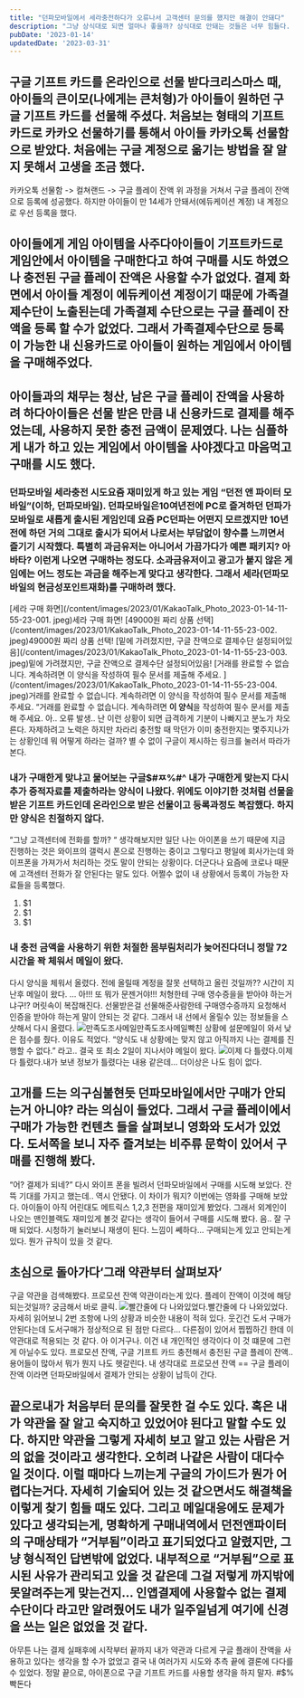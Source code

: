 ```yaml
---
title: "던파모바일에서 세라충전하다가 오류나서 고객센터 문의를 했지만 해결이 안돼다"
description: "그냥 상식대로 되면 얼마나 좋을까? 상식대로 안돼는 것들은 너무 힘들다. 정말로.."
pubDate: '2023-01-14'
updatedDate: '2023-03-31'
---
```


## 구글 기프트 카드를 온라인으로 선물 받다크리스마스 때, 아이들의 큰이모(나에게는 큰처형)가 아이들이 원하던 구글 기프트 카드를 선물해 주셨다. 처음보는 형태의 기프트 카드로 카카오 선물하기를 통해서 아이들 카카오톡 선물함으로 받았다. 처음에는 구글 계정으로 옮기는 방법을 잘 알지 못해서 고생을 조금 했다.

카카오톡 선물함 -> 컬쳐랜드 -> 구글 플레이 잔액
위 과정을 거쳐서 구글 플레이 잔액으로 등록에 성공했다. 하지만 아이들이 만 14세가 안돼서(에듀케이션 계정) 내 계정으로 우선 등록을 했다.

## 아이들에게 게임 아이템을 사주다아이들이 기프트카드로 게임안에서 아이템을 구매한다고 하여 구매를 시도 하였으나 충전된 구글 플레이 잔액은 사용할 수가 없었다. 결제 화면에서 아이들 계정이 에듀케이션 계정이기 때문에 가족결제수단이 노출된는데 가족결제 수단으로는 구글 플레이 잔액을 등록 할 수가 없었다. 그래서 가족결제수단으로 등록이 가능한 내 신용카드로 아이들이 원하는 게임에서 아이템을 구매해주었다.

## 아이들과의 채무는 청산, 남은 구글 플레이 잔액을 사용하려 하다아이들은 선물 받은 만큼 내 신용카드로 결제를 해주었는데, 사용하지 못한 충전 금액이 문제였다. 나는 심플하게 내가 하고 있는 게임에서 아이템을 사야겠다고 마음먹고 구매를 시도 했다.

### 던파모바일 세라충전 시도요즘 재미있게 하고 있는 게임 “던전 앤 파이터 모바일”(이하, 던파모바일). 던파모바일은10여년전에 PC로 즐겨하던 던파가 모바일로 새롭게 출시된 게임인데 요즘 PC던파는 어떤지 모르겠지만 10년전에 하던 거의 그대로 출시가 되어서 나로서는 부담없이 향수를 느끼면서 즐기기 시작했다. 특별히 과금유저는 아니어서 가끔가다가 예쁜 패키지? 아바타? 이런게 나오면 구매하는 정도다. 소과금유저이고 광고가 붙지 않은 게임에는 어느 정도는 과금을 해주는게 맞다고 생각한다. 그래서 세라(던파모바일의 현금성포인트재화)를 구매하려 했다.

[세라 구매 화면](/content/images/2023/01/KakaoTalk_Photo_2023-01-14-11-55-23-001.
jpeg)세라 구매 화면!
[49000원 짜리 상품 선택](/content/images/2023/01/KakaoTalk_Photo_2023-01-14-11-55-23-002.
jpeg)49000원 짜리 상품 선택!
[밑에 가려졌지만, 구글 잔액으로 결제수단 설정되어있음](/content/images/2023/01/KakaoTalk_Photo_2023-01-14-11-55-23-003.
jpeg)밑에 가려졌지만, 구글 잔액으로 결제수단 설정되어있음!
[거래를 완료할 수 없습니다.
계속하려면 이 양식을 작성하여 필수 문서를 제출해 주세요.
](/content/images/2023/01/KakaoTalk_Photo_2023-01-14-11-55-23-004.
jpeg)거래를 완료할 수 없습니다.
계속하려면 이 양식을 작성하여 필수 문서를 제출해 주세요.
“거래를 완료할 수 없습니다.
계속하려면 **이 양식**을 작성하여 필수 문서를 제출해 주세요.
아.. 오류 발생.. 난 이런 상황이 되면 급격하게 기분이 나빠지고 분노가 차오른다. 자제하려고 노력은 하지만 차라리 충전할 때 막던가 이미 충전한지는 몇주지나가는 상황인데 뭐 어떻게 하라는 걸까? 별 수 없이 구글이 제시하는 링크를 눌러서 따라가본다.

### 내가 구매한게 맞냐고 물어보는 구글$#ㅉ%#^ 내가 구매한게 맞는지 다시 추가 증적자료를 제출하라는 양식이 나왔다. 위에도 이야기한 것처럼 선물을 받은 기프트 카드인데 온라인으로 받은 선물이고 등록과정도 복잡했다. 하지만 양식은 친절하지 않다.

“그냥 고객센터에 전화를 할까? “ 생각해보지만 일단 나는 아이폰을 쓰기 때문에 지금 진행하는 것은 와이프의 갤럭시 폰으로 진행하는 중이고 그렇다고 평일에 회사가는데 와이프폰을 가져가서 처리하는 것도 말이 안되는 상황이다. 더군다나 요즘에 코로나 때문에 고객센터 전화가 잘 안된다는 말도 있다. 어쩔수 없이 내 상황에서 등록이 가능한 자료들을 등록했다.
1. $1
2. $1
3. $1

### 내 충전 금액을 사용하기 위한 처절한 몸부림처리가 늦어진다더니 정말 72시간을 꽉 체워서 메일이 왔다.

다시 양식을 체워서 올렸다. 전에 올릴때 계정을 잘못 선택하고 올린 것일까??
시간이 지난후 메일이 왔다.
… 아!!! 또 뭐가 문젠거야!!! 처형한테 구매 영수증을을 받아야 하는거냐구!? 머릿속이 복잡해진다. 선물받은걸 선물해준사람한테 구매영수증까지 요청해서 인증을 받아야 하는게 말이 안되는 것 같다. 그래서 내 선에서 올릴수 있는 정보들을 스샷해서 다시 올렸다.
![만족도조사메일 ](/content/images/2023/01/IMG_AD3AA77112CC-1.jpeg)만족도조사메일빡친 상황에 설문메일이 와서 낮은 점수를 줬다. 이유도 적었다.
“양식도 내 상황에는 맞지 않고 아직까지 나는 결제를 진행할 수 없다.” 라고..
결국 또 최소 2일이 지나서야 메일이 왔다.
![이제 다 틀렸다.](/content/images/2023/01/IMG_FFDCEAF830CB-1.jpeg)이제 다 틀렸다.내가 보낸 정보가 틀렸다는 내용 같은데…
더이상은 나도 힘이 없다.

## 고개를 드는 의구심불현듯 던파모바일에서만 구매가 안되는거 아니야? 라는 의심이 들었다. 그래서 구글 플레이에서 구매가 가능한 컨텐츠 들을 살펴보니 영화와 도서가 있었다. 도서쪽을 보니 자주 즐겨보는 비주류 문학이 있어서 구매를 진행해 봤다.

“어? 결제가 되네?”
다시 와이프 폰을 빌려서 던파모바일에서 구매를 시도해 보았다. 잔뜩 기대를 가지고 했는데.. 역시 안됐다.
이 차이가 뭐지?
이번에는 영화를 구매해 보았다. 아이들이 아직 어린대도 메트릭스 1,2,3 전편을 재미있게 봤었다. 그래서 외계인이 나오는 맨인블랙도 재미있게 볼것 같다는 생각이 들어서 구매를 시도해 봤다.
음.. 잘 구매 되었다. 시청하기 눌러보니 재생이 된다.
느낌이 쎼하다… 구매되는게 있고 안되는게 있다. 뭔가 규칙이 있을 것 같다.

## 초심으로 돌아가다‘그래 약관부터 살펴보자’

구글 약관을 검색해봤다.
프로모션 잔액 약관이라는게 있다. 플레이 잔액이 이것에 해당되는것일까? 궁금해서 바로 클릭.
![빨간줄에 다 나와있었다.](/content/images/2023/01/-----------2023-01-14-------11.41.23.jpg)빨간줄에 다 나와있었다.자세히 읽어보니 2번 조항에 나의 상황과 비슷한 내용이 적혀 있다. 웃긴건 도서 구매가 안된다는데 도서구매가 정상적으로 된 점만 다르다…
다른점이 있어서 찝찝하긴 한데 이 약관대로 적용되는 것 같다. 아 이거구나. 이건 내 개인적인 생각이다 이 것 떄문에 그런게 아닐수도 있다. 프로모션 잔액, 구글 기프트 카드 충전해서 충전된 구글 플레이 잔액.. 용어들이 많아서 뭐가 뭔지 나도 헷갈린다.
내 생각대로
프로모션 잔액 == 구글 플레이 잔액
이라면 던파모바일에서 결제가 안되는 상황이 납득이 간다.

## 끝으로내가 처음부터 문의를 잘못한 걸 수도 있다. 혹은 내가 약관을 잘 알고 숙지하고 있었어야 된다고 말할 수도 있다. 하지만 약관을 그렇게 자세히 보고 알고 있는 사람은 거의 없을 것이라고 생각한다. 오히려 나같은 사람이 대다수 일 것이다. 이럴 때마다 느끼는게 구글의 가이드가 뭔가 어렵다는거다. 자세히 기술되어 있는 것 같으면서도 해결책을 이렇게 찾기 힘들 때도 있다. 그리고 메일대응에도 문제가 있다고 생각되는게, 명확하게 구매내역에서 던전앤파이터의 구매상태가 “거부됨”이라고 표기되었다고 알렸지만, 그냥 형식적인 답변밖에 없었다. 내부적으로 “거부됨”으로 표시된 사유가 관리되고 있을 것 같은데 그걸 저렇게 까지밖에 못알려주는게 맞는건지… 인앱결제에 사용할수 없는 결제수단이다 라고만 알려줬어도 내가 일주일넘게 여기에 신경을 쓰는 일은 없었을 것 같다.

아무튼 나는 결제 실패후에 시작부터 끝까지 내가 약관과 다르게 구글 플래이 잔액을 사용하고 있다는 생각을 할 수가 없었고 결국 내 여러가지 시도와 추측 끝에 결론에 다다를 수 있었다.
정말 끝으로, 아이폰으로 구글 기프트 카드를 사용할 생각을 하지 말자. #$%빡돈다